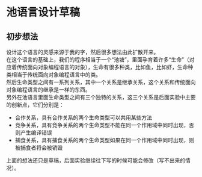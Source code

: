 # 池语言设计草稿

## 初步想法
设计这个语言的灵感来源于我的字，然后很多想法由此扩散开来。  
在这个语言的基础上，我们的程序相当于一个“池塘”，里面孕育着许多“生命”（对应着传统面向对象编程语言的对象），生命有很多种类，比如鱼，比如虾，生命种类相当于传统面向对象编程语言中的类。  
然后生命类型之间有一系列关系，其中一个关系是继承关系，这个关系和传统面向对象编程语言的继承是一样的东西。  
另外在池语言里面生命类型之间有三个独特的关系，这三个关系是后面实验中主要的创新点，它们分别是：  
+ 合作关系，具有合作关系的两个生命类型可以共用某些方法
+ 竞争关系，具有竞争关系的两个生命类型不能在同一个作用域中同时出现，否则产生编译错误
+ 捕食关系，具有捕食关系的两个生命类型如果在同一个作用域中同时出现，则被捕食者将会被销毁

上面的想法还只是草稿，后面实验继续往下写的时候可能会修改（写不出来的情况）。  